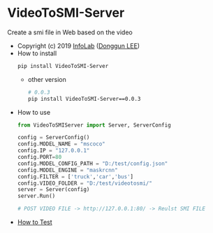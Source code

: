 # VideoToSMI-Server
Create a smi file in Web based on the video
- Copyright (c) 2019 [InfoLab](http://infolab.kunsan.ac.kr) ([Donggun LEE](http://duration.digimoon.net))
- How to install
    ```bash
    pip install VideoToSMI-Server
    ```
    - other version
        ```bash
        # 0.0.3
        pip install VideoToSMI-Server==0.0.3
        ```
- How to use
    ```python
    from VideoToSMIServer import Server, ServerConfig

    config = ServerConfig()
    config.MODEL_NAME = "mscoco"
    config.IP = "127.0.0.1"
    config.PORT=80
    config.MODEL_CONFIG_PATH = "D:/test/config.json"
    config.MODEL_ENGINE = "maskrcnn"
    config.FILTER = ['truck','car','bus']
    config.VIDEO_FOLDER = "D:/test/videotosmi/"
    server = Server(config)
    server.Run()

    # POST VIDEO FILE -> http://127.0.0.1:80/ -> Reulst SMI FILE
    ```
 - [How to Test](https://github.com/Sotaneum/VideoToSMI-Website)
